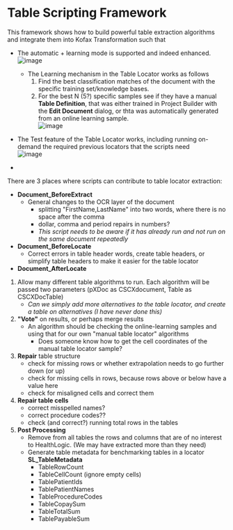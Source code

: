 # Table Scripting Framework  
This framework shows how to build powerful table extraction algorithms and integrate them into Kofax Transformation such that
 * The automatic + learning mode is supported and indeed enhanced.  
![image](https://user-images.githubusercontent.com/47416964/112153265-60a20500-8be3-11eb-925f-c17186109ef5.png)
   * The Learning mechanism in the Table Locator works as follows
     1. Find the best classification matches of the document with the specific training set/knowledge bases.
     2. For the best N (5?) specific samples see if they have a manual **Table Definition**, that was either trained in Project Builder with the **Edit Document** dialog, or thta was automatically generated from an online learning sample.  
![image](https://user-images.githubusercontent.com/47416964/112153912-12d9cc80-8be4-11eb-9f7f-901db1875b55.png)

 * The Test feature of the Table Locator works, including running on-demand the required previous locators that the scripts need  
![image](https://user-images.githubusercontent.com/47416964/112153401-83341e00-8be3-11eb-8f1f-c725aa6b88b5.png)
 * 
There are 3 places where scripts can contribute to table locator extraction:
* **Document_BeforeExtract**
  * General changes to the OCR layer of the document
    * splitting "FirstName,LastName" into two words, where there is no space after the comma
    * dollar, comma and period repairs in numbers?
    * *This script needs to be aware if it has already run and not run on the same document repeatedly*
* **Document_BeforeLocate**
  * Correct errors in table header words, create table headers, or simplify table headers to make it easier for the table locator 
* **Document_AfterLocate**
 1. Allow many different table algorithms to run. Each algorithm will be passed two parameters (pXDoc as CSCXdocument, Table as CSCXDocTable)
    * *Can we simply add more alternatives to the table locator, and create a table on alternatives (I have never done this)* 
 1. **"Vote"** on results, or perhaps merge results
    * An algorithm should be checking the online-learning samples and using that for our own "manual table locator" algorithms
      * Does someone know how to get the cell coordinates of the manual table locator sample?
 1. **Repair** table structure
    * check for missing rows or whether extrapolation needs to go further down (or up)
    * check for missing cells in rows, because rows above or below have a value here
    * check for misaligned cells and correct them
 1. **Repair table cells**
    * correct misspelled names?
    * correct procedure codes??
    * check (and correct?) running total rows in the tables
 1. **Post Processing**
    * Remove from all tables the rows and columns that are of no interest to HealthLogic. (We may have extracted more than they need)
    * Generate table metadata for benchmarking tables in a locator **SL_TableMetadata**
      * TableRowCount 
      * TableCellCount (ignore empty cells)
      * TablePatientIds
      * TablePatientNames
      * TableProcedureCodes
      * TableCopaySum
      * TableTotalSum
      * TablePayableSum

